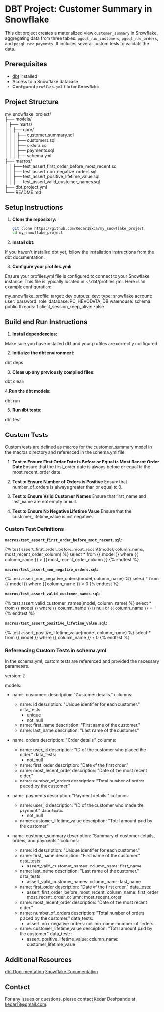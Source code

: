 # DBT Project: Customer Summary in Snowflake

This dbt project creates a materialized view `customer_summary` in Snowflake, aggregating data from three tables: `pgsql_raw_customers`, `pgsql_raw_orders`, and `pgsql_raw_payments`. It includes several custom tests to validate the data.

## Prerequisites

- [dbt](https://docs.getdbt.com/docs/installation) installed
- Access to a Snowflake database
- Configured `profiles.yml` file for Snowflake

## Project Structure

my_snowflake_project/  <br>
├── models/  <br>
│ ├── marts/  <br>
│ │ ├── core/  <br>
│ │ │ ├── customer_summary.sql <br>
│ │ │ ├── customers.sql  <br>
│ │ │ ├── orders.sql  <br>
│ │ │ ├── payments.sql  <br>
│ │ │ ├── schema.yml  <br>
├── macros/  <br>
│ │ ├── test_assert_first_order_before_most_recent.sql  <br>
│ │ ├── test_assert_non_negative_orders.sql  <br>
│ │ ├── test_assert_positive_lifetime_value.sql  <br>
│ │ ├── test_assert_valid_customer_names.sql  <br>
├── dbt_project.yml  <br>
└── README.md  <br>

## Setup Instructions

1. **Clone the repository:**

   ```bash
   git clone https://github.com/Kedar18xda/my_snowflake_project
   cd my_snowflake_project

2. **Install dbt:**

If you haven't installed dbt yet, follow the installation instructions from the dbt documentation.

3. **Configure your profiles.yml:**

Ensure your profiles.yml file is configured to connect to your Snowflake instance. This file is typically located in ~/.dbt/profiles.yml. Here is an example configuration:

my_snowflake_profile:
  target: dev
  outputs:
    dev:
      type: snowflake
      account: <your-account>
      user: <your-username>
      password: <your-password>
      role: <your-role>
      database: PC_HEVODATA_DB
      warehouse: <your-warehouse>
      schema: public
      threads: 1
      client_session_keep_alive: False

## Build and Run Instructions

1. **Install dependencies:**

Make sure you have installed dbt and your profiles are correctly configured.

2. **Initialize the dbt environment:**

dbt deps

3. **Clean up any previously compiled files:**

dbt clean

4.**Run the dbt models:**

dbt run

5. **Run dbt tests:**

dbt test

## Custom Tests

Custom tests are defined as macros for the customer_summary model in the macros directory and referenced in the schema.yml file.

1. **Test to Ensure First Order Date is Before or Equal to Most Recent Order Date**
Ensure that the first_order date is always before or equal to the most_recent_order date.

2. **Test to Ensure Number of Orders is Positive**
Ensure that number_of_orders is always greater than or equal to 0.

3. **Test to Ensure Valid Customer Names**
Ensure that first_name and last_name are not empty or null.

4. **Test to Ensure No Negative Lifetime Value**
Ensure that the customer_lifetime_value is not negative.

### Custom Test Definitions
**`macros/test_assert_first_order_before_most_recent.sql`:**

{% test assert_first_order_before_most_recent(model, column_name, most_recent_order_column) %}
select *
from {{ model }}
where {{ column_name }} > {{ most_recent_order_column }}
{% endtest %}

**`macros/test_assert_non_negative_orders.sql`:**

{% test assert_non_negative_orders(model, column_name) %}
select *
from {{ model }}
where {{ column_name }} < 0
{% endtest %}

**`macros/test_assert_valid_customer_names.sql`:**

{% test assert_valid_customer_names(model, column_name) %}
select *
from {{ model }}
where {{ column_name }} is null
   or {{ column_name }} = ''
{% endtest %}

**`macros/test_assert_positive_lifetime_value.sql`:**

{% test assert_positive_lifetime_value(model, column_name) %}
select *
from {{ model }}
where {{ column_name }} < 0
{% endtest %}

### Referencing Custom Tests in schema.yml
In the schema.yml, custom tests are referenced and provided the necessary parameters.

version: 2

models:
  - name: customers
    description: "Customer details."
    columns:
      - name: id
        description: "Unique identifier for each customer."
        data_tests:
          - unique
          - not_null
      - name: first_name
        description: "First name of the customer."
      - name: last_name
        description: "Last name of the customer."

  - name: orders
    description: "Order details."
    columns:
      - name: user_id
        description: "ID of the customer who placed the order."
        data_tests:
          - not_null
      - name: first_order
        description: "Date of the first order."
      - name: most_recent_order
        description: "Date of the most recent order."
      - name: number_of_orders
        description: "Total number of orders placed by the customer."

  - name: payments
    description: "Payment details."
    columns:
      - name: user_id
        description: "ID of the customer who made the payment."
        data_tests:
          - not_null
      - name: customer_lifetime_value
        description: "Total amount paid by the customer."

  - name: customer_summary
    description: "Summary of customer details, orders, and payments."
    columns:
      - name: id
        description: "Unique identifier for each customer."
      - name: first_name
        description: "First name of the customer."
        data_tests:
          - assert_valid_customer_names:
              column_name: first_name
      - name: last_name
        description: "Last name of the customer."
        data_tests:
          - assert_valid_customer_names:
              column_name: last_name
      - name: first_order
        description: "Date of the first order."
        data_tests:
          - assert_first_order_before_most_recent:
              column_name: first_order
              most_recent_order_column: most_recent_order
      - name: most_recent_order
        description: "Date of the most recent order."
      - name: number_of_orders
        description: "Total number of orders placed by the customer."
        data_tests:
          - assert_non_negative_orders:
               column_name: number_of_orders
      - name: customer_lifetime_value
        description: "Total amount paid by the customer."
        data_tests:
          - assert_positive_lifetime_value:
               column_name: customer_lifetime_value

## Additional Resources

[dbt Documentation](https://docs.getdbt.com)
[Snowflake Documentation](https://docs.snowflake.com)

## Contact

For any issues or questions, please contact Kedar Deshpande at kedar18@gmail.com.
